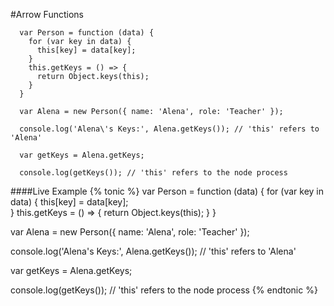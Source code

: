 #Arrow Functions

      var Person = function (data) {
        for (var key in data) {
          this[key] = data[key];  
        }
        this.getKeys = () => {
          return Object.keys(this);
        }
      }

      var Alena = new Person({ name: 'Alena', role: 'Teacher' });

      console.log('Alena\'s Keys:', Alena.getKeys()); // 'this' refers to 'Alena'

      var getKeys = Alena.getKeys;

      console.log(getKeys()); // 'this' refers to the node process
####Live Example
{% tonic %}
var Person = function (data) {
  for (var key in data) {
    this[key] = data[key];  
  }
  this.getKeys = () => {
    return Object.keys(this);
  }
}

var Alena = new Person({ name: 'Alena', role: 'Teacher' });

console.log('Alena\'s Keys:', Alena.getKeys()); // 'this' refers to 'Alena'

var getKeys = Alena.getKeys;

console.log(getKeys()); // 'this' refers to the node process
{% endtonic %}
